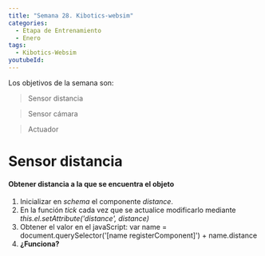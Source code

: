 ```yaml
---
title: "Semana 28. Kibotics-websim"
categories:
  - Etapa de Entrenamiento
  - Enero
tags:
  - Kibotics-Websim
youtubeId: 
---
```


Los objetivos de la semana son:

> Sensor distancia

> Sensor cámara

> Actuador

# Sensor distancia

#### Obtener distancia a la que se encuentra el objeto

  1. Inicializar en *schema* el componente *distance*.
  2. En la función *tick* cada vez que se actualice modificarlo mediante *this.el.setAttribute('distance', distance)*
  3. Obtener el valor en el javaScript: var name = document.querySelector('[name registerComponent]') + name.distance
  4. **¿Funciona?**
